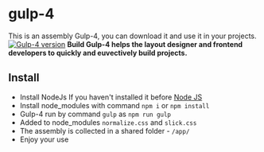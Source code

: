 # gulp-4
This is an assembly Gulp-4, you can download it and use it in your projects.
[![Gulp-4 version](https://img.shields.io/badge/gulp--4-v0.1-orange?style=for-the-badge&logo=appveyor)](https://img.shields.io/npm/v/browser-sync)
**Build Gulp-4 helps the layout designer and frontend developers to quickly and euvectively build projects.**

## Install

* Install NodeJs If you haven't installed it before [Node JS](https://nodejs.org/en/)
* Install node_modules with command `npm i` or `npm install`
* Gulp-4 run by command `gulp` as `npm run gulp`
* Added to node_modules `normalize.css` and `slick.css`
* The assembly is collected in a shared folder - `/app/`
* Enjoy your use
